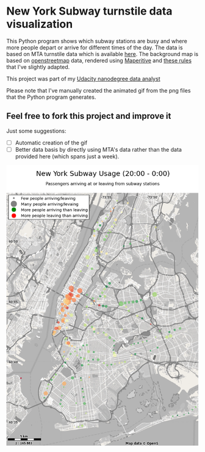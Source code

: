 # New York Subway turnstile data visualization

This Python program shows which subway stations are busy and where more
people depart or arrive for different times of the day. The data is based on
MTA turnstile data which is available [here](http://web.mta.info/developers/turnstile.html).
The background map is based on [openstreetmap](http://www.openstreetmap.org)
data, rendered using [Maperitive](http://maperitive.net)
and [these rules](http://wiki.openstreetmap.org/wiki/User:Rotbarsch/Maperitive_rules/black_and_white)
that I've slightly adapted.

This project was part of my [Udacity nanodegree data analyst](https://www.udacity.com/course/nd002)

Please note that I've manually created the animated gif from the png
files that the Python program generates.

## Feel free to fork this project and improve it

Just some suggestions:
* [ ] Automatic creation of the gif
* [ ] Better data basis by directly using MTA's data rather than the data
  provided here (which spans just a week).

![animated map](https://raw.githubusercontent.com/Llian/dand-p2/master/turnstile_map_0.gif)
